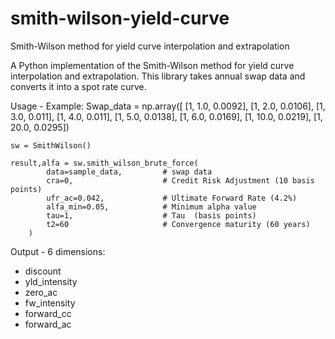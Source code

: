 # smith-wilson-yield-curve
Smith-Wilson method for yield curve interpolation and extrapolation

A Python implementation of the Smith-Wilson method for yield curve interpolation and extrapolation. 
This library takes annual swap data and converts it into a spot rate curve.

Usage - Example:
    Swap_data = np.array([
            [1, 1.0, 0.0092],
            [1, 2.0, 0.0106],
            [1, 3.0, 0.011],
            [1, 4.0, 0.011],
            [1, 5.0, 0.0138], 
            [1, 6.0, 0.0169],
            [1, 10.0, 0.0219],
            [1, 20.0, 0.0295])
    
    sw = SmithWilson()

    result,alfa = sw.smith_wilson_brute_force(
            data=sample_data,         # swap data
            cra=0,                    # Credit Risk Adjustment (10 basis points)
            ufr_ac=0.042,             # Ultimate Forward Rate (4.2%)
            alfa_min=0.05,            # Minimum alpha value
            tau=1,                    # Tau  (basis points)
            t2=60                     # Convergence maturity (60 years)
        )

Output - 6 dimensions:
- discount
- yld_intensity
- zero_ac
- fw_intensity
- forward_cc
- forward_ac
